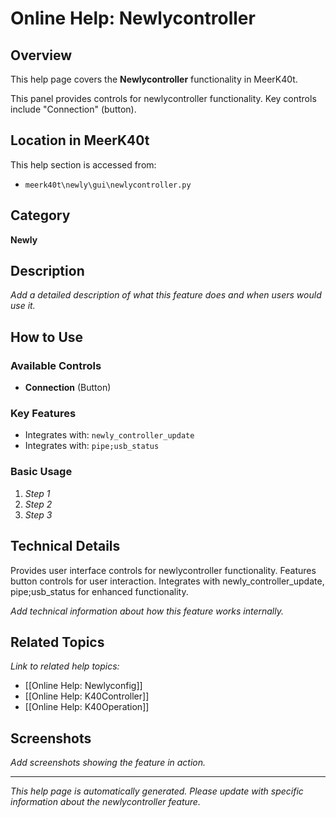 # Online Help: Newlycontroller

## Overview

This help page covers the **Newlycontroller** functionality in MeerK40t.

This panel provides controls for newlycontroller functionality. Key controls include "Connection" (button).

## Location in MeerK40t

This help section is accessed from:
- `meerk40t\newly\gui\newlycontroller.py`

## Category

**Newly**

## Description

*Add a detailed description of what this feature does and when users would use it.*

## How to Use

### Available Controls

- **Connection** (Button)

### Key Features

- Integrates with: `newly_controller_update`
- Integrates with: `pipe;usb_status`

### Basic Usage

1. *Step 1*
2. *Step 2*
3. *Step 3*

## Technical Details

Provides user interface controls for newlycontroller functionality. Features button controls for user interaction. Integrates with newly_controller_update, pipe;usb_status for enhanced functionality.

*Add technical information about how this feature works internally.*

## Related Topics

*Link to related help topics:*

- [[Online Help: Newlyconfig]]
- [[Online Help: K40Controller]]
- [[Online Help: K40Operation]]

## Screenshots

*Add screenshots showing the feature in action.*

---

*This help page is automatically generated. Please update with specific information about the newlycontroller feature.*
